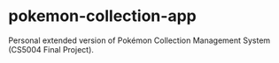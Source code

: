 # pokemon-collection-app
Personal extended version of Pokémon Collection Management System (CS5004 Final Project).
